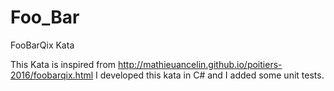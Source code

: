 # Foo_Bar
FooBarQix Kata

This Kata is inspired from http://mathieuancelin.github.io/poitiers-2016/foobarqix.html
I developed this kata in C# and I added some unit tests. 
